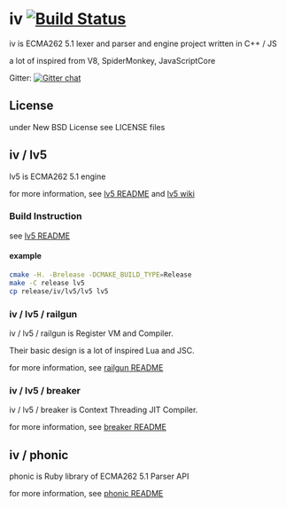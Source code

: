 # iv [![Build Status](https://travis-ci.org/Constellation/iv.png?branch=master)](https://travis-ci.org/Constellation/iv)

iv is ECMA262 5.1 lexer and parser and engine project written in C++ / JS

a lot of inspired from V8, SpiderMonkey, JavaScriptCore

Gitter: [![Gitter chat](https://badges.gitter.im/Constellation/iv.png)](https://gitter.im/Constellation/iv)

## License

under New BSD License
see LICENSE files

## iv / lv5

lv5 is ECMA262 5.1 engine

for more information, see [lv5 README](https://github.com/Constellation/iv/tree/master/iv/lv5) and [lv5 wiki](https://github.com/Constellation/iv/wiki/lv5)

### Build Instruction

see [lv5 README](https://github.com/Constellation/iv/tree/master/iv/lv5)

#### example
```bash
cmake -H. -Brelease -DCMAKE_BUILD_TYPE=Release
make -C release lv5
cp release/iv/lv5/lv5 lv5
```

### iv / lv5 / railgun

iv / lv5 / railgun is Register VM and Compiler.

Their basic design is a lot of inspired Lua and JSC.

for more information, see [railgun README](https://github.com/Constellation/iv/tree/master/iv/lv5/railgun)

### iv / lv5 / breaker

iv / lv5 / breaker is Context Threading JIT Compiler.

for more information, see [breaker README](https://github.com/Constellation/iv/tree/master/iv/lv5/breaker)

## iv / phonic

phonic is Ruby library of ECMA262 5.1 Parser API

for more information, see [phonic README](https://github.com/Constellation/iv/tree/master/iv/phonic)
